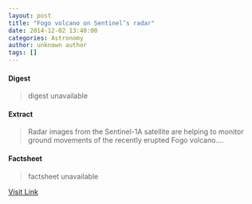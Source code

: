 ```yaml
---
layout: post
title: "Fogo volcano on Sentinel’s radar"
date: 2014-12-02 13:40:00
categories: Astronomy
author: unknown author
tags: []
---
```



#### Digest
>digest unavailable

#### Extract
>Radar images from the Sentinel-1A satellite are helping to monitor ground movements of the recently erupted Fogo volcano....

#### Factsheet
>factsheet unavailable

[Visit Link](http://www.esa.int/Our_Activities/Observing_the_Earth/Copernicus/Sentinel-1/Fogo_volcano_on_Sentinel_s_radar)


